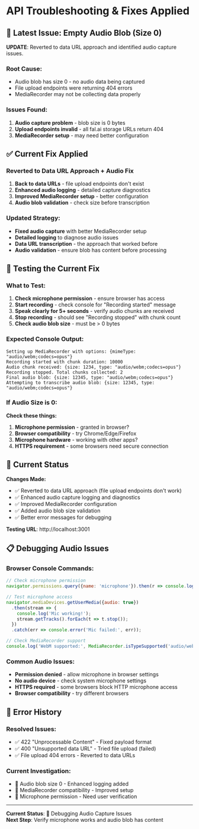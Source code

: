 # API Troubleshooting & Fixes Applied

## 🐛 Latest Issue: Empty Audio Blob (Size 0)

**UPDATE**: Reverted to data URL approach and identified audio capture issues.

### **Root Cause:**
- Audio blob has size 0 - no audio data being captured
- File upload endpoints were returning 404 errors
- MediaRecorder may not be collecting data properly

### **Issues Found:**
1. **Audio capture problem** - blob size is 0 bytes
2. **Upload endpoints invalid** - all fal.ai storage URLs return 404
3. **MediaRecorder setup** - may need better configuration

## ✅ Current Fix Applied

### **Reverted to Data URL Approach + Audio Fix**
1. **Back to data URLs** - file upload endpoints don't exist
2. **Enhanced audio logging** - detailed capture diagnostics
3. **Improved MediaRecorder setup** - better configuration
4. **Audio blob validation** - check size before transcription

### **Updated Strategy:**
- **Fixed audio capture** with better MediaRecorder setup
- **Detailed logging** to diagnose audio issues
- **Data URL transcription** - the approach that worked before
- **Audio validation** - ensure blob has content before processing

## 🧪 Testing the Current Fix

### **What to Test:**
1. **Check microphone permission** - ensure browser has access
2. **Start recording** - check console for "Recording started" message
3. **Speak clearly for 5+ seconds** - verify audio chunks are received
4. **Stop recording** - should see "Recording stopped" with chunk count
5. **Check audio blob size** - must be > 0 bytes

### **Expected Console Output:**
```
Setting up MediaRecorder with options: {mimeType: "audio/webm;codecs=opus"}
Recording started with chunk duration: 10000
Audio chunk received: {size: 1234, type: "audio/webm;codecs=opus"}
Recording stopped. Total chunks collected: 2
Final audio blob: {size: 12345, type: "audio/webm;codecs=opus"}
Attempting to transcribe audio blob: {size: 12345, type: "audio/webm;codecs=opus"}
```

### **If Audio Size is 0:**
**Check these things:**
1. **Microphone permission** - granted in browser?
2. **Browser compatibility** - try Chrome/Edge/Firefox
3. **Microphone hardware** - working with other apps?
4. **HTTPS requirement** - some browsers need secure connection

## 🔧 Current Status

**Changes Made:**
- ✅ Reverted to data URL approach (file upload endpoints don't work)
- ✅ Enhanced audio capture logging and diagnostics
- ✅ Improved MediaRecorder configuration
- ✅ Added audio blob size validation
- ✅ Better error messages for debugging

**Testing URL**: http://localhost:3001

## 📋 Debugging Audio Issues

### **Browser Console Commands:**
```javascript
// Check microphone permission
navigator.permissions.query({name: 'microphone'}).then(r => console.log(r.state));

// Test microphone access
navigator.mediaDevices.getUserMedia({audio: true})
  .then(stream => { 
    console.log('Mic working!'); 
    stream.getTracks().forEach(t => t.stop()); 
  })
  .catch(err => console.error('Mic failed:', err));

// Check MediaRecorder support
console.log('WebM supported:', MediaRecorder.isTypeSupported('audio/webm;codecs=opus'));
```

### **Common Audio Issues:**
- **Permission denied** - allow microphone in browser settings
- **No audio device** - check system microphone settings  
- **HTTPS required** - some browsers block HTTP microphone access
- **Browser compatibility** - try different browsers

## 🔄 Error History

### **Resolved Issues:**
- ✅ 422 "Unprocessable Content" - Fixed payload format
- ✅ 400 "Unsupported data URL" - Tried file upload (failed)
- ✅ File upload 404 errors - Reverted to data URLs

### **Current Investigation:**
- 🔄 Audio blob size 0 - Enhanced logging added
- 🔄 MediaRecorder compatibility - Improved setup
- 🔄 Microphone permission - Need user verification

---

**Current Status**: 🔄 Debugging Audio Capture Issues  
**Next Step**: Verify microphone works and audio blob has content
